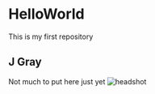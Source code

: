 # HelloWorld
This is my first repository
## J Gray
Not much to put here just yet
![headshot](jGray.jpeg)
